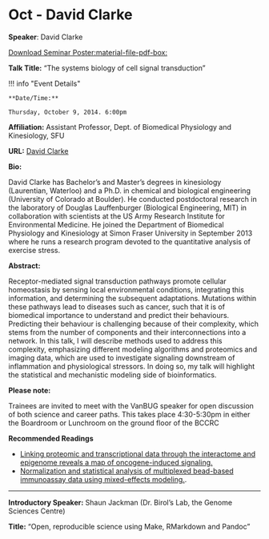 # Oct - David Clarke

**Speaker**: David Clarke

[Download Seminar Poster:material-file-pdf-box:](https://dl.dropboxusercontent.com/u/30823824/vanbug/Vanbug_poster_2014_10.pdf "Vanbug_poster_2014_10.pdf")

**Talk Title:** “The systems biology of cell signal transduction”

!!! info "Event Details"
    
    
    **Date/Time:**
    
    Thursday, October 9, 2014. 6:00pm

**Affiliation:** Assistant Professor, Dept. of Biomedical Physiology and Kinesiology, SFU

**URL:** [David Clarke](http://www.sfu.ca/bpk/faculty_directory/clarke.html)

**Bio:**

David Clarke has Bachelor’s and Master’s degrees in kinesiology (Laurentian, Waterloo) and a Ph.D. in chemical and biological engineering (University of Colorado at Boulder). He conducted postdoctoral research in the laboratory of Douglas Lauffenburger (Biological Engineering, MIT) in collaboration with scientists at the US Army Research Institute for Environmental Medicine. He joined the Department of Biomedical Physiology and Kinesiology at Simon Fraser University in September 2013 where he runs a research program devoted to the quantitative analysis of exercise stress.

**Abstract:**

Receptor-mediated signal transduction pathways promote cellular homeostasis by sensing local environmental conditions, integrating this information, and determining the subsequent adaptations. Mutations within these pathways lead to diseases such as cancer, such that it is of biomedical importance to understand and predict their behaviours. Predicting their behaviour is challenging because of their complexity, which stems from the number of components and their interconnections into a network. In this talk, I will describe methods used to address this complexity, emphasizing different modeling algorithms and proteomics and imaging data, which are used to investigate signaling downstream of inflammation and physiological stressors. In doing so, my talk will highlight the statistical and mechanistic modeling side of bioinformatics.

**Please note:**

Trainees are invited to meet with the VanBUG speaker for open discussion of both science and career paths. This takes place 4:30-5:30pm in either the Boardroom or Lunchroom on the ground floor of the BCCRC

**Recommended Readings**

- [Linking proteomic and transcriptional data through the interactome and epigenome reveals a map of oncogene-induced signaling.](http://www.ncbi.nlm.nih.gov/pubmed/23408876)
- [Normalization and statistical analysis of multiplexed bead-based immunoassay data using mixed-effects modeling.](http://www.ncbi.nlm.nih.gov/pubmed/23071098).

---

**Introductory Speaker:** Shaun Jackman (Dr. Birol’s Lab, the Genome Sciences Centre)

**Title:** “Open, reproducible science using Make, RMarkdown and Pandoc”

